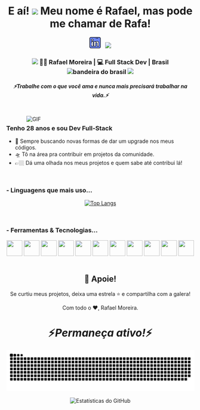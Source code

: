 <div align="center" style="list-style: none">
  
 <h1> E aí! <img src="https://media.giphy.com/media/hvRJCLFzcasrR4ia7z/giphy.gif" width="25px"> Meu nome é Rafael, mas pode me chamar de Rafa!</h1>

 <p align="center">
   <a href="https://www.linkedin.com/in/rafael-moreira-lima-70ba71226/"><img height="30" src="https://raw.githubusercontent.com/8bithemant/8bithemant/master/linkedin.png?raw=true"></a>&nbsp;&nbsp;
   <a href="mailto:rflmoreiralima@gmail.com"><img src="https://img.shields.io/badge/-Gmail-%23333?style=for-the-badge&logo=gmail&logoColor=white" target="_blank"></a>
 </p>
 
<div align="center">
 <h3>
    <img src="https://media.giphy.com/media/WUlplcMpOCEmTGBtBW/giphy.gif" width="30">
   👨‍💻 Rafael Moreira | 💻 Full Stack Dev | Brasil <img width="25" height="25" src="https://img.icons8.com/external-justicon-lineal-color-justicon/64/external-brazil-flag-countrys-flags-justicon-lineal-color-justicon.png" alt="bandeira do brasil"/> 
    <img src="https://media.giphy.com/media/WUlplcMpOCEmTGBtBW/giphy.gif" width="30">
 </h3>
</div>

<h5 align="center">
   <i>⚡️Trabalhe com o que você ama e nunca mais precisará trabalhar na vida.⚡️</i>
  </h5>
</div>
  <br />
<img align="right" width="450px" alt="GIF" src="https://github.com/IsaacAndra/IsaacAndra/assets/95106435/de4251cb-6a03-4560-9fc8-4edbff45bcab" />
  <p><h3>Tenho 28 anos e sou Dev Full-Stack</h3> </p> 
    
  - 🔭 Sempre buscando novas formas de dar um upgrade nos meus códigos.
  - 🛸 Tô na área pra contribuir em projetos da comunidade.
  - 👉🏼 Dá uma olhada nos meus projetos e quem sabe até contribui lá!
<br/>
  
<p align="center">
  <h3> - Linguagens que mais uso... </h3>
</p>
 
<div align="center">
  
 [![Top Langs](https://github-readme-stats.vercel.app/api/top-langs/?username=rflmoreira&layout=compact&theme=radical&hide_progress=true)](https://github.com/rflmoreira/github-readme-stats)
</div>
  <br/>


 ### - Ferramentas & Tecnologias...
<div align="center">
  <img src="https://cdn.jsdelivr.net/gh/devicons/devicon/icons/html5/html5-original.svg" height="42" width="42" />
 <img src="https://cdn.jsdelivr.net/gh/devicons/devicon/icons/css3/css3-original.svg" height="42" width="42" />
  <img src="https://cdn.jsdelivr.net/gh/devicons/devicon/icons/javascript/javascript-original.svg" height="42" width="42" />
 <img src="https://cdn.jsdelivr.net/gh/devicons/devicon/icons/java/java-original.svg" height="42" width="42" />
  <img src="https://cdn.jsdelivr.net/gh/devicons/devicon@latest/icons/python/python-original.svg" height="42" width="42"/>
  <img src="https://cdn.jsdelivr.net/gh/devicons/devicon@latest/icons/angular/angular-original.svg" height="42" width="42"/>
 <img src="https://cdn.jsdelivr.net/gh/devicons/devicon/icons/spring/spring-original.svg" height="42" width="42"/>
 <img src="https://cdn.jsdelivr.net/gh/devicons/devicon@latest/icons/mysql/mysql-original.svg" height="42" width="42"/>
 <img src="https://cdn.jsdelivr.net/gh/devicons/devicon@latest/icons/docker/docker-original.svg" height="42" width="42"/>
  <img src="https://cdn.jsdelivr.net/gh/devicons/devicon@latest/icons/linux/linux-original.svg" height="42" width="42"/>
  <img src="https://cdn.jsdelivr.net/gh/devicons/devicon@latest/icons/ubuntu/ubuntu-original.svg" height="42" width="42"/>

</div>

<br />

<h2 align="center">🤝 Apoie!</h2>

<p align="center">Se curtiu meus projetos, deixa uma estrela ⭐ e compartilha com a galera!</p>

<div align="center">Com todo o ❤️, Rafael Moreira.</div>

<h1 align="center">⚡️<i>Permaneça ativo!</i>⚡️</h1>
<div align="center">

![snake gif](https://github.com/rflmoreira/rflmoreira/blob/main/github-contribution-grid-snake-dark.svg)

</div>
  <p align="center">
        <img src="https://raw.githubusercontent.com/mayhemantt/mayhemantt/Update/svg/Bottom.svg" alt="Estatísticas do GitHub" />
</p>
